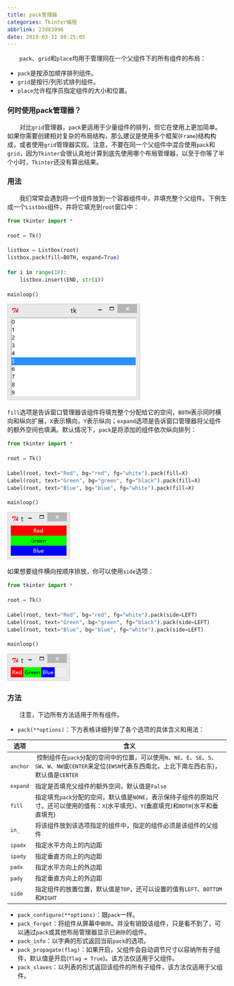 ```yaml
---
title: pack管理器
categories: Tkinter编程
abbrlink: 23d83996
date: 2019-03-31 08:25:05
---
```

&emsp;&emsp;`pack`、`grid`和`place`均用于管理同在一个父组件下的所有组件的布局：

- `pack`是按添加顺序排列组件。
- `grid`是按行/列形式排列组件。
- `place`允许程序员指定组件的大小和位置。

<!--more-->
### 何时使用pack管理器？

&emsp;&emsp;对比`grid`管理器，`pack`更适用于少量组件的排列，但它在使用上更加简单。如果你需要创建相对复杂的布局结构，那么建议是使用多个框架(`Frame`)结构构成，或者使用`grid`管理器实现。注意，不要在同一个父组件中混合使用`pack`和`grid`，因为`Tkinter`会很认真地计算到底先使用哪个布局管理器，以至于你等了半个小时，`Tkinter`还没有算出结果。

### 用法

&emsp;&emsp;我们常常会遇到将一个组件放到一个容器组件中，并填充整个父组件。下例生成一个`Listbox`组件，并将它填充到`root`窗口中：

``` python
from tkinter import *
​
root = Tk()
​
listbox = Listbox(root)
listbox.pack(fill=BOTH, expand=True)
​
for i in range(10):
    listbox.insert(END, str(i))
​
mainloop()
```

<img src="./pack管理器/1.png">

`fill`选项是告诉窗口管理器该组件将填充整个分配给它的空间，`BOTH`表示同时横向和纵向扩展，`X`表示横向，`Y`表示纵向；`expand`选项是告诉窗口管理器将父组件的额外空间也填满。默认情况下，`pack`是将添加的组件依次纵向排列：

``` python
from tkinter import *
​
root = Tk()
​
Label(root, text="Red", bg="red", fg="white").pack(fill=X)
Label(root, text="Green", bg="green", fg="black").pack(fill=X)
Label(root, text="Blue", bg="blue", fg="white").pack(fill=X)
​
mainloop()
```

<img src="./pack管理器/2.png">

如果想要组件横向按顺序排放，你可以使用`side`选项：

``` python
from tkinter import *
​
root = Tk()
​
Label(root, text="Red", bg="red", fg="white").pack(side=LEFT)
Label(root, text="Green", bg="green", fg="black").pack(side=LEFT)
Label(root, text="Blue", bg="blue", fg="white").pack(side=LEFT)
​
mainloop()
```

<img src="./pack管理器/3.png">

### 方法

&emsp;&emsp;注意，下边所有方法适用于所有组件。

- `pack(**options)`：下方表格详细列举了各个选项的具体含义和用法：

选项     | 含义
---------|-----
`anchor` | 控制组件在`pack`分配的空间中的位置，可以使用`N`、`NE`、`E`、`SE`、`S`、`SW`、`W`、`NW`或`CENTER`来定位(`EWSN`代表东西南北，上北下南左西右东)，默认值是`CENTER`
`expand` | 指定是否填充父组件的额外空间，默认值是`False`
`fill`   | 指定填充`pack`分配的空间，默认值是`NONE`，表示保持子组件的原始尺寸。还可以使用的值有：`X`(水平填充)、`Y`(垂直填充)和`BOTH`(水平和垂直填充)
`in_`    | 将该组件放到该选项指定的组件中，指定的组件必须是该组件的父组件
`ipadx`  | 指定水平方向上的内边距
`ipady`  | 指定垂直方向上的内边距
`padx`   | 指定水平方向上的外边距
`pady`   | 指定垂直方向上的外边距
`side`   | 指定组件的放置位置，默认值是`TOP`，还可以设置的值有`LEFT`、`BOTTOM`和`RIGHT`

- `pack_configure(**options)`：跟`pack`一样。
- `pack_forget`：将组件从屏幕中`删除`。并没有销毁该组件，只是看不到了，可以通过`pack`或其他布局管理器显示已`删除`的组件。
- `pack_info`：以字典的形式返回当前`pack`的选项。
- `pack_propagate(flag)`：如果开启，父组件会自动调节尺寸以容纳所有子组件，默认值是开启(`flag = True`)。该方法仅适用于父组件。
- `pack_slaves`：以列表的形式返回该组件的所有子组件，该方法仅适用于父组件。